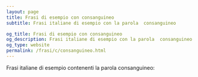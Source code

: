 ```yaml
---
layout: page
title: Frasi di esempio con consanguineo 
subtitle: Frasi italiane di esempio con la parola  consanguineo

og_title: Frasi di esempio con consanguineo 
og_description: Frasi italiane di esempio con la parola  consanguineo
og_type: website
permalink: /frasi/c/consanguineo.html
---
```


Frasi italiane di esempio contenenti la parola consanguineo:


